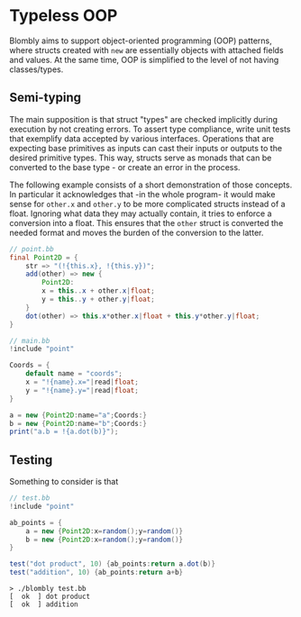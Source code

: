# Typeless OOP

Blombly aims to support object-oriented programming (OOP) patterns,
where structs created with `new` are essentially objects with attached fields
and values. At the same time, OOP is simplified to the level
of not having classes/types.

## Semi-typing

The main supposition is that struct "types"
are checked implicitly during execution by not creating errors.
To assert type compliance, write unit tests
that exemplify data accepted by various interfaces.
Operations that are expecting base primitives as inputs
can cast their inputs or outputs to the desired primitive types.
This way, structs serve as monads that can be converted to
the base type - or create an error in the process.

The following example consists of a short demonstration
of those concepts. In particular it acknowledges
that -in the whole program- it would make sense for
`other.x` and `other.y` to be more complicated structs instead 
of a float. Ignoring what data they may actually contain,
it tries to enforce a conversion into a float.
This ensures that the `other`
struct is converted the needed format and moves the burden
of the conversion to the latter.


```java
// point.bb
final Point2D = {
    str => "(!{this.x}, !{this.y})";
    add(other) => new {
        Point2D:
        x = this..x + other.x|float;
        y = this..y + other.y|float;
    }
    dot(other) => this.x*other.x|float + this.y*other.y|float;
}
```

```java
// main.bb
!include "point"

Coords = {
    default name = "coords";
    x = "!{name}.x="|read|float;
    y = "!{name}.y="|read|float;
}

a = new {Point2D:name="a";Coords:}
b = new {Point2D:name="b";Coords:}
print("a.b = !{a.dot(b)}");
```

## Testing

Something to consider is that

```java
// test.bb
!include "point"

ab_points = {
    a = new {Point2D:x=random();y=random()}
    b = new {Point2D:x=random();y=random()}
}

test("dot product", 10) {ab_points:return a.dot(b)}
test("addition", 10) {ab_points:return a+b}
```

```text
> ./blombly test.bb
[  ok  ] dot product 
[  ok  ] addition
```
